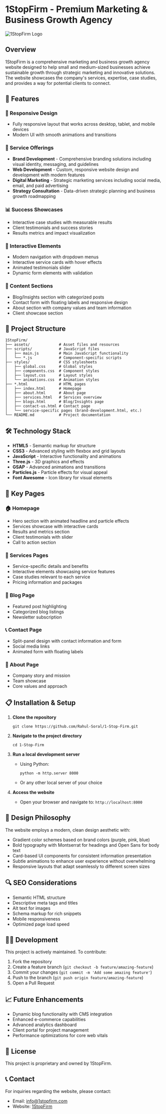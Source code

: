 # 1StopFirm - Premium Marketing & Business Growth Agency

![1StopFirm Logo](Bold%20Purple%20_1SF_%20Icon.png)

## Overview
1StopFirm is a comprehensive marketing and business growth agency website designed to help small and medium-sized businesses achieve sustainable growth through strategic marketing and innovative solutions. The website showcases the company's services, expertise, case studies, and provides a way for potential clients to connect.

## 🌟 Features

### 📱 Responsive Design
- Fully responsive layout that works across desktop, tablet, and mobile devices
- Modern UI with smooth animations and transitions

### 🎯 Service Offerings
- **Brand Development** - Comprehensive branding solutions including visual identity, messaging, and guidelines
- **Web Development** - Custom, responsive website design and development with modern features
- **Digital Marketing** - Strategic marketing services including social media, email, and paid advertising
- **Strategy Consultation** - Data-driven strategic planning and business growth roadmapping

### 📊 Success Showcases
- Interactive case studies with measurable results
- Client testimonials and success stories
- Results metrics and impact visualization

### 🔄 Interactive Elements
- Modern navigation with dropdown menus
- Interactive service cards with hover effects
- Animated testimonials slider
- Dynamic form elements with validation

### 📝 Content Sections
- Blog/Insights section with categorized posts
- Contact form with floating labels and responsive design
- About section with company values and team information
- Client showcase section

## 📁 Project Structure

```
1StopFirm/
├── assets/             # Asset files and resources
├── scripts/            # JavaScript files
│   ├── main.js         # Main JavaScript functionality
│   └── *.js            # Component-specific scripts
├── styles/             # CSS stylesheets
│   ├── global.css      # Global styles
│   ├── components.css  # Component styles
│   ├── layout.css      # Layout styles
│   └── animations.css  # Animation styles
├── *.html              # HTML pages
│   ├── index.html      # Homepage
│   ├── about.html      # About page
│   ├── services.html   # Services overview
│   ├── blogs.html      # Blog/Insights page
│   ├── contact-us.html # Contact page
│   └── service-specific pages (brand-development.html, etc.)
└── README.md           # Project documentation
```

## 🛠️ Technology Stack

- **HTML5** - Semantic markup for structure
- **CSS3** - Advanced styling with flexbox and grid layouts
- **JavaScript** - Interactive functionality and animations
- **Three.js** - 3D graphics and effects
- **GSAP** - Advanced animations and transitions
- **Particles.js** - Particle effects for visual appeal
- **Font Awesome** - Icon library for visual elements

## 🚀 Key Pages

### 🏠 Homepage
- Hero section with animated headline and particle effects
- Services showcase with interactive cards
- Results and metrics section
- Client testimonials with slider
- Call to action section

### 💼 Services Pages
- Service-specific details and benefits
- Interactive elements showcasing service features
- Case studies relevant to each service
- Pricing information and packages

### 📝 Blog Page
- Featured post highlighting
- Categorized blog listings
- Newsletter subscription

### 📞 Contact Page
- Split-panel design with contact information and form
- Social media links
- Animated form with floating labels

### 👥 About Page
- Company story and mission
- Team showcase
- Core values and approach

## 📋 Installation & Setup

1. **Clone the repository**
   ```
   git clone https://github.com/Rahul-Soral/1-Stop-Firm.git
   ```

2. **Navigate to the project directory**
   ```
   cd 1-Stop-Firm
   ```

3. **Run a local development server**
   - Using Python:
     ```
     python -m http.server 8000
     ```
   - Or any other local server of your choice

4. **Access the website**
   - Open your browser and navigate to: `http://localhost:8000`

## 🎨 Design Philosophy

The website employs a modern, clean design aesthetic with:
- Gradient color schemes based on brand colors (purple, pink, blue)
- Bold typography with Montserrat for headings and Open Sans for body text
- Card-based UI components for consistent information presentation
- Subtle animations to enhance user experience without overwhelming
- Responsive layouts that adapt seamlessly to different screen sizes

## 🔍 SEO Considerations

- Semantic HTML structure
- Descriptive meta tags and titles
- Alt text for images
- Schema markup for rich snippets
- Mobile responsiveness
- Optimized page load speed

## 👨‍💻 Development

This project is actively maintained. To contribute:

1. Fork the repository
2. Create a feature branch (`git checkout -b feature/amazing-feature`)
3. Commit your changes (`git commit -m 'Add some amazing feature'`)
4. Push to the branch (`git push origin feature/amazing-feature`)
5. Open a Pull Request

## 📈 Future Enhancements

- Dynamic blog functionality with CMS integration
- Enhanced e-commerce capabilities
- Advanced analytics dashboard
- Client portal for project management
- Performance optimizations for core web vitals

## 📄 License

This project is proprietary and owned by 1StopFirm.

## 📞 Contact

For inquiries regarding the website, please contact:
- Email: info@1stopfirm.com
- Website: [1StopFirm](https://1stopfirm.com)
